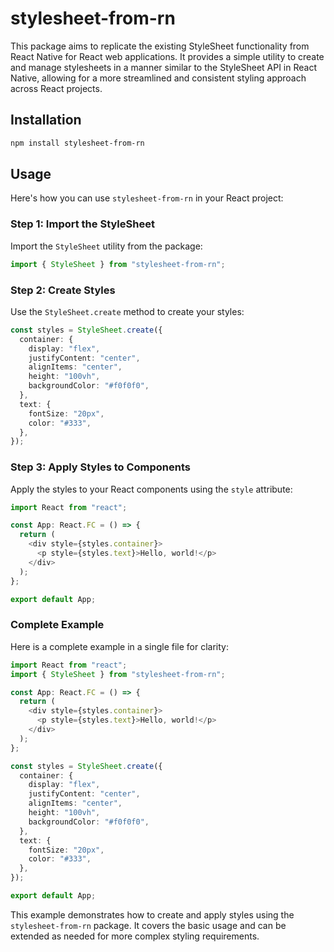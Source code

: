 # stylesheet-from-rn

This package aims to replicate the existing StyleSheet functionality from React Native for React web applications. It provides a simple utility to create and manage stylesheets in a manner similar to the StyleSheet API in React Native, allowing for a more streamlined and consistent styling approach across React projects.

## Installation

```sh
npm install stylesheet-from-rn
```

## Usage

Here's how you can use `stylesheet-from-rn` in your React project:

### Step 1: Import the StyleSheet

Import the `StyleSheet` utility from the package:

```typescript
import { StyleSheet } from "stylesheet-from-rn";
```

### Step 2: Create Styles

Use the `StyleSheet.create` method to create your styles:

```typescript
const styles = StyleSheet.create({
  container: {
    display: "flex",
    justifyContent: "center",
    alignItems: "center",
    height: "100vh",
    backgroundColor: "#f0f0f0",
  },
  text: {
    fontSize: "20px",
    color: "#333",
  },
});
```

### Step 3: Apply Styles to Components

Apply the styles to your React components using the `style` attribute:

```typescript
import React from "react";

const App: React.FC = () => {
  return (
    <div style={styles.container}>
      <p style={styles.text}>Hello, world!</p>
    </div>
  );
};

export default App;
```

### Complete Example

Here is a complete example in a single file for clarity:

```typescript
import React from "react";
import { StyleSheet } from "stylesheet-from-rn";

const App: React.FC = () => {
  return (
    <div style={styles.container}>
      <p style={styles.text}>Hello, world!</p>
    </div>
  );
};

const styles = StyleSheet.create({
  container: {
    display: "flex",
    justifyContent: "center",
    alignItems: "center",
    height: "100vh",
    backgroundColor: "#f0f0f0",
  },
  text: {
    fontSize: "20px",
    color: "#333",
  },
});

export default App;
```

This example demonstrates how to create and apply styles using the `stylesheet-from-rn` package. It covers the basic usage and can be extended as needed for more complex styling requirements.
